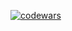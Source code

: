 [![codewars](https://www.codewars.com/users/username/badges/small)](https://www.codewars.com/users/and-kushnir)
